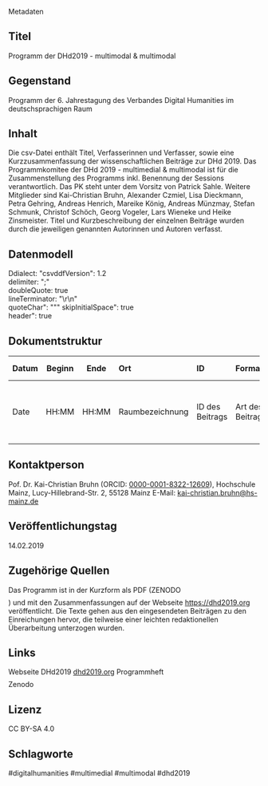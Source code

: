 Metadaten

## Titel

Programm der DHd2019 - multimodal & multimodal

## Gegenstand

Programm der 6. Jahrestagung des Verbandes Digital Humanities im deutschsprachigen Raum

## Inhalt

Die csv-Datei enthält Titel, Verfasserinnen und Verfasser, sowie eine Kurzzusammenfassung der wissenschaftlichen Beiträge zur DHd 2019.
Das Programmkomitee der DHd 2019 - multimedial & multimodal ist für die Zusammenstellung des Programms inkl. Benennung der Sessions verantwortlich. Das PK steht unter dem Vorsitz von Patrick Sahle. Weitere Mitglieder sind Kai-Christian Bruhn, Alexander Czmiel, Lisa Dieckmann, Petra Gehring, Andreas Henrich, Mareike König, Andreas Münzmay, Stefan Schmunk, Christof Schöch, Georg Vogeler, Lars Wieneke und Heike Zinsmeister.
Titel und Kurzbeschreibung der einzelnen Beiträge wurden durch die jeweiligen genannten Autorinnen und Autoren verfasst. 

## Datenmodell

Ddialect: "csvddfVersion": 1.2   
delimiter: ";"   
doubleQuote: true   
lineTerminator: "\\r\\n"    
quoteChar": """
skipInitialSpace": true   
header": true

## Dokumentstruktur

| Datum | Beginn | Ende  | Ort             | ID              | Format           | Titel_Session                                  | Chair                                            | Titel_Beitrag      | Autorin/Autor_1-10                                                              | Affilation_1-10                                       | Land_1-10                                  | Zusammenfassung                                                   |
| ----- | ------ | ----- | :-------------- | :-------------- | :--------------- | ---------------------------------------------- | ------------------------------------------------ | ------------------ | ------------------------------------------------------------------------------- | ----------------------------------------------------- | ------------------------------------------ | ----------------------------------------------------------------- |
| Date  | HH:MM  | HH:MM | Raumbezeichnung | ID des Beitrags | Art des Beitrags | Name der Session - nur bei Vorträge ausgefüllt | Chair der Session - nur bei Vorträgen ausgefüllt | Titel des Beitrags | Name der Autorin/des Autors (es werden bis zu sechs Autorinnen Autoren genannt) | Institutionlelle Zugehörigkeit der Autorin/des Autors | Land in dem die Institution beheimatet ist | Zusammenfassung des Beitrags wie von den Beitragenden eingereicht |

## Kontaktperson

Pof. Dr. Kai-Christian Bruhn (ORCID: [0000-0001-8322-12609](https://orcid.org/0000-0001-8322-12609)), Hochschule Mainz, Lucy-Hillebrand-Str. 2, 55128 Mainz
E-Mail: kai-christian.bruhn@hs-mainz.de

## Veröffentlichungstag

14.02.2019

## Zugehörige Quellen

Das Programm ist in der Kurzform als PDF (ZENODO $$$$) und mit den Zusammenfassungen auf der Webseite <https://dhd2019.org> veröffentlicht. Die Texte gehen aus den eingesendeten Beiträgen zu den Einreichungen hervor, die teilweise einer leichten redaktionellen Überarbeitung unterzogen wurden. 

## Links

Webseite DHd2019 [dhd2019.org](https://dhd2019.org/)
Programmheft $$$$ Zenodo

## Lizenz

CC BY-SA 4.0

## Schlagworte

\#digitalhumanities #multimedial #multimodal #dhd2019
